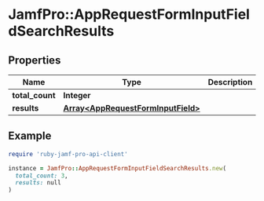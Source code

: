 # JamfPro::AppRequestFormInputFieldSearchResults

## Properties

| Name | Type | Description | Notes |
| ---- | ---- | ----------- | ----- |
| **total_count** | **Integer** |  | [optional] |
| **results** | [**Array&lt;AppRequestFormInputField&gt;**](AppRequestFormInputField.md) |  | [optional] |

## Example

```ruby
require 'ruby-jamf-pro-api-client'

instance = JamfPro::AppRequestFormInputFieldSearchResults.new(
  total_count: 3,
  results: null
)
```

